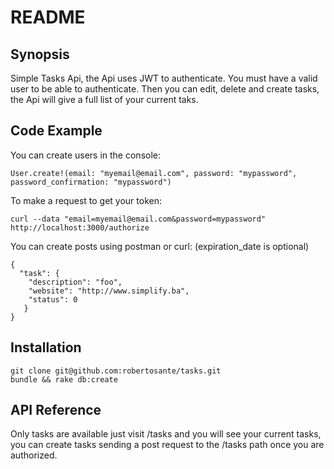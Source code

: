 # README

## Synopsis

Simple Tasks Api, the Api uses JWT to authenticate. You must have a valid user to be able to authenticate. Then you can edit, delete and create tasks, the Api will give a full list of your current taks.

## Code Example

You can create users in the console: 

```
User.create!(email: "myemail@email.com", password: "mypassword", password_confirmation: "mypassword")
```

To make a request to get your token: 

```
curl --data "email=myemail@email.com&password=mypassword" http://localhost:3000/authorize
```

You can create posts using postman or curl: (expiration_date is optional)
```
{
  "task": {
    "description": "foo",
    "website": "http://www.simplify.ba",
    "status": 0
   }
}
```

## Installation

```
git clone git@github.com:robertosante/tasks.git
bundle && rake db:create
```
## API Reference

Only tasks are available just visit /tasks and you will see your current tasks, you can create tasks sending a post request to the /tasks path once you are authorized.

